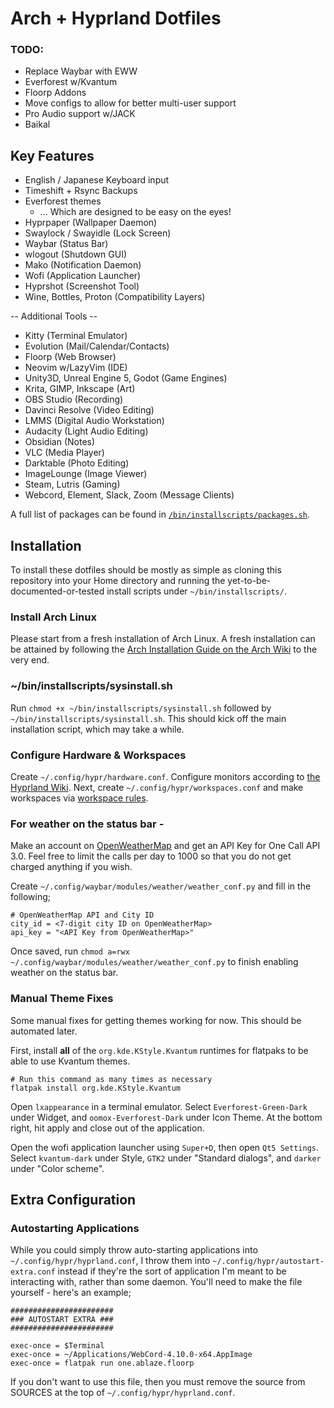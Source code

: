 # Arch + Hyprland Dotfiles
### TODO:
- Replace Waybar with EWW
- Everforest w/Kvantum
- Floorp Addons
- Move configs to allow for better multi-user support
- Pro Audio support w/JACK
- Baikal

## Key Features
- English / Japanese Keyboard input
- Timeshift + Rsync Backups
- Everforest themes
  - ... Which are designed to be easy on the eyes!
- Hyprpaper (Wallpaper Daemon)
- Swaylock / Swayidle (Lock Screen)
- Waybar (Status Bar)
- wlogout (Shutdown GUI)
- Mako (Notification Daemon)
- Wofi (Application Launcher)
- Hyprshot (Screenshot Tool)
- Wine, Bottles, Proton (Compatibility Layers)

-- Additional Tools --
- Kitty (Terminal Emulator)
- Evolution (Mail/Calendar/Contacts)
- Floorp (Web Browser)
- Neovim w/LazyVim (IDE)
- Unity3D, Unreal Engine 5, Godot (Game Engines)
- Krita, GIMP, Inkscape (Art)
- OBS Studio (Recording)
- Davinci Resolve (Video Editing)
- LMMS (Digital Audio Workstation)
- Audacity (Light Audio Editing)
- Obsidian (Notes)
- VLC (Media Player)
- Darktable (Photo Editing)
- ImageLounge (Image Viewer)
- Steam, Lutris (Gaming)
- Webcord, Element, Slack, Zoom (Message Clients)

A full list of packages can be found in [`/bin/installscripts/packages.sh`](/bin/installscripts/packages.sh).

## Installation

To install these dotfiles should be mostly as simple as cloning this repository into your Home directory and running the yet-to-be-documented-or-tested install scripts under `~/bin/installscripts/`.


### Install Arch Linux
Please start from a fresh installation of Arch Linux.  A fresh installation can be attained by following the [Arch Installation Guide on the Arch Wiki](https://wiki.archlinux.org/title/Installation_guide) to the very end.
### ~/bin/installscripts/sysinstall.sh
Run `chmod +x ~/bin/installscripts/sysinstall.sh` followed by `~/bin/installscripts/sysinstall.sh`.  This should kick off the main installation script, which may take a while.
### Configure Hardware & Workspaces
Create `~/.config/hypr/hardware.conf`.  Configure monitors according to [the Hyprland Wiki](https://wiki.hyprland.org/Configuring/Monitors/). Next, create `~/.config/hypr/workspaces.conf` and make workspaces via [workspace rules](https://wiki.hyprland.org/Configuring/Workspace-Rules/).
### For weather on the status bar - 
Make an account on [OpenWeatherMap](https://openweathermap.org/) and get an API Key for One Call API 3.0.  Feel free to limit the calls per day to 1000 so that you do not get charged anything if you wish.

Create `~/.config/waybar/modules/weather/weather_conf.py` and fill in the following;
```
# OpenWeatherMap API and City ID
city_id = <7-digit city ID on OpenWeatherMap>
api_key = "<API Key from OpenWeatherMap>"
```
Once saved, run `chmod a=rwx ~/.config/waybar/modules/weather/weather_conf.py` to finish enabling weather on the status bar.
### Manual Theme Fixes
Some manual fixes for getting themes working for now.  This should be automated later.

First, install **all** of the `org.kde.KStyle.Kvantum` runtimes for flatpaks to be able to use Kvantum themes.
```
# Run this command as many times as necessary
flatpak install org.kde.KStyle.Kvantum
```

Open `lxappearance` in a terminal emulator.
Select `Everforest-Green-Dark` under Widget, and `oomox-Everforest-Dark` under Icon Theme.
At the bottom right, hit apply and close out of the application.

Open the wofi application launcher using `Super+D`, then open `Qt5 Settings`.
Select `kvantum-dark` under Style, `GTK2` under "Standard dialogs", and `darker` under "Color scheme".

## Extra Configuration
### Autostarting Applications
While you could simply throw auto-starting applications into `~/.config/hypr/hyprland.conf`, I throw them into `~/.config/hypr/autostart-extra.conf` instead if they're the sort of application I'm meant to be interacting with, rather than some daemon.  You'll need to make the file yourself - here's an example;
```
#######################
### AUTOSTART EXTRA ###
#######################

exec-once = $Terminal
exec-once = ~/Applications/WebCord-4.10.0-x64.AppImage
exec-once = flatpak run one.ablaze.floorp
```

If you don't want to use this file, then you must remove the source from SOURCES at the top of `~/.config/hypr/hyprland.conf`.
